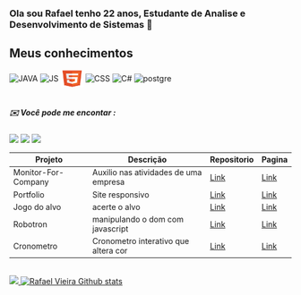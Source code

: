 ### Ola sou Rafael tenho 22 anos, Estudante de Analise e Desenvolvimento de Sistemas 👋


<h2> Meus conhecimentos </h2>

<div  style="display: inline_block">
  
<img align="center" alt="JAVA" height="30" width="40" src="https://cdn.jsdelivr.net/gh/devicons/devicon/icons/java/java-original.svg"/>
 <img align="center" alt="JS" height="30" width="40" src="https://cdn.jsdelivr.net/gh/devicons/devicon/icons/javascript/javascript-original.svg"/>
 <img align="center" alt="HTML" height="30" width="40" src="https://raw.githubusercontent.com/devicons/devicon/master/icons/html5/html5-original.svg"/>
  <img align="center" alt="CSS" height="30" width="40" src="https://cdn.jsdelivr.net/gh/devicons/devicon/icons/css3/css3-original.svg"/>
 <img align="center" alt="C#" height="30" width="40" src="https://cdn.jsdelivr.net/gh/devicons/devicon/icons/csharp/csharp-original.svg"/>
 <img align="center" alt="postgre" height="30" width="40" src="https://cdn.jsdelivr.net/gh/devicons/devicon/icons/postgresql/postgresql-original.svg"/>
</div>  
</br>
<div>
  <h5> ✉️ Você pode me encontar : </h5>
</div>
<p align="left">
  <a href="mailto:rafaelvieiracontatoonline@gmail.com" alt="Gmail">
  <img src="https://img.shields.io/badge/-Gmail-FF0000?style=flat-square&labelColor=FF0000&logo=gmail&logoColor=white&link=mailto:rafaelvieiracontatoonline@gmail.com" /></a>

  <a href="https://www.linkedin.com/in/https://www.linkedin.com/in/rafaelrvs//" alt="LinkedIn">
  <img src="https://img.shields.io/badge/-Linkedin-0e76a8?style=flat-square&logo=Linkedin&logoColor=white&link=https://www.linkedin.com/in/https://www.linkedin.com/in/rafaelrvs/" /></a>
  
  <a href="https://www.instagram.com/rafaelvieirv/?utm_source=qr&igshid=MzNlNGNkZWQ4Mg%3D%3D" alt="Instagram">
  <img src="https://img.shields.io/badge/-Instagram-DF0174?style=flat-square&labelColor=DF0174&logo=instagram&logoColor=white&link=https://https://www.instagram.com/rafaelvieirv/?utm_source=qr&igshid=MzNlNGNkZWQ4Mg%3D%3D"/></a>
</p>  

| Projeto | Descrição | Repositorio | Pagina |
|----------|----------|----------|----------|
| Monitor-For-Company | Auxilio nas atividades de uma empresa | [Link](https://github.com/rafaelrvs/Monitoring-for-Company.git)| [Link](https://monitoring-for-company.vercel.app/) |
| Portfolio | Site responsivo | [Link](https://github.com/rafaelrvs/ambiente-site.git)| [Link](https://ambiente-site.vercel.app/) |
| Jogo do alvo | acerte o alvo | [Link](https://github.com/rafaelrvs/GameAlvo.git)| [Link](https://acerte-o-alvo.vercel.app/) |
| Robotron | manipulando o dom com javascript | [Link](https://github.com/rafaelrvs/manipulacaoDom.git)| [Link](https://manipulacao-dom-one.vercel.app/) |
| Cronometro |Cronometro interativo que altera cor  | [Link](https://github.com/rafaelrvs/stopwatch.git)| [Link](https://vercel.com/rafaelrvs/stopwatch/47YCuY5peBkGiYaoLsSeXzrBpvhX/) |
<br/>



<a href="https://github.com/rafaelrvs " alt="Gmail">
  <img align="end" src="https://github-readme-stats.vercel.app/api/top-langs/?username=rafaelrvs&theme=white-blue&hide_langs_below=1" />
</a>

<a href="https://github.com/rafaelrvs">
 <img align="start" src="https://github-readme-stats.vercel.app/api?username=rafaelrvs&show_icons=true&theme=white-blue&line_height=40"  alt="Rafael Vieira Github stats"/>
</a>




  
